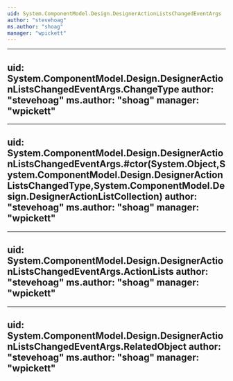 ```yaml
---
uid: System.ComponentModel.Design.DesignerActionListsChangedEventArgs
author: "stevehoag"
ms.author: "shoag"
manager: "wpickett"
---
```


---
uid: System.ComponentModel.Design.DesignerActionListsChangedEventArgs.ChangeType
author: "stevehoag"
ms.author: "shoag"
manager: "wpickett"
---

---
uid: System.ComponentModel.Design.DesignerActionListsChangedEventArgs.#ctor(System.Object,System.ComponentModel.Design.DesignerActionListsChangedType,System.ComponentModel.Design.DesignerActionListCollection)
author: "stevehoag"
ms.author: "shoag"
manager: "wpickett"
---

---
uid: System.ComponentModel.Design.DesignerActionListsChangedEventArgs.ActionLists
author: "stevehoag"
ms.author: "shoag"
manager: "wpickett"
---

---
uid: System.ComponentModel.Design.DesignerActionListsChangedEventArgs.RelatedObject
author: "stevehoag"
ms.author: "shoag"
manager: "wpickett"
---
